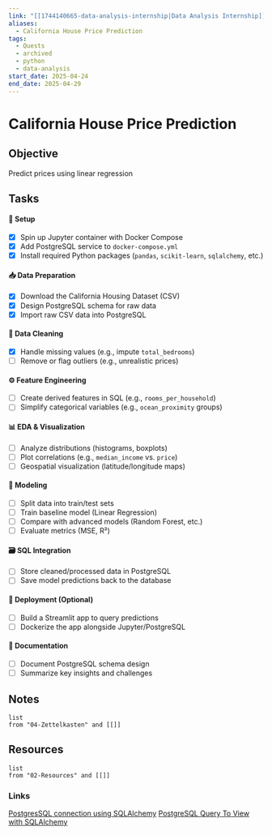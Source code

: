 ```yaml
---
link: "[[1744140665-data-analysis-internship|Data Analysis Internship]]"
aliases:
  - California House Price Prediction
tags:
  - Quests
  - archived
  - python
  - data-analysis
start_date: 2025-04-24
end_date: 2025-04-29
---
```

# California House Price Prediction
## Objective
Predict prices using linear regression
## Tasks
#### **🔧 Setup**
- [x] Spin up Jupyter container with Docker Compose
- [x] Add PostgreSQL service to `docker-compose.yml`
- [x] Install required Python packages (`pandas`, `scikit-learn`, `sqlalchemy`, etc.)
#### **📥 Data Preparation**
- [x] Download the California Housing Dataset (CSV)
- [x] Design PostgreSQL schema for raw data
- [x] Import raw CSV data into PostgreSQL
#### **🧹 Data Cleaning**
- [x] Handle missing values (e.g., impute `total_bedrooms`)
- [ ] Remove or flag outliers (e.g., unrealistic prices)
#### **⚙️ Feature Engineering**
- [ ] Create derived features in SQL (e.g., `rooms_per_household`)
- [ ] Simplify categorical variables (e.g., `ocean_proximity` groups)
#### **📊 EDA & Visualization**
- [ ] Analyze distributions (histograms, boxplots)
- [ ] Plot correlations (e.g., `median_income` vs. `price`)
- [ ] Geospatial visualization (latitude/longitude maps)
#### **🤖 Modeling**
- [ ] Split data into train/test sets
- [ ] Train baseline model (Linear Regression)
- [ ] Compare with advanced models (Random Forest, etc.)
- [ ] Evaluate metrics (MSE, R²)
#### **🗃️ SQL Integration**
- [ ] Store cleaned/processed data in PostgreSQL
- [ ] Save model predictions back to the database
#### **🚀 Deployment (Optional)**
- [ ] Build a Streamlit app to query predictions
- [ ] Dockerize the app alongside Jupyter/PostgreSQL
#### **📝 Documentation**
- [ ] Document PostgreSQL schema design
- [ ] Summarize key insights and challenges
## Notes
```dataview
list
from "04-Zettelkasten" and [[]]
```
## Resources
```dataview
list
from "02-Resources" and [[]]
```

### Links
[PostgresSQL connection using SQLAlchemy](https://docs.sqlalchemy.org/en/20/core/engines.html)
[PostgreSQL Query To View with SQLAlchemy](https://www.geeksforgeeks.org/how-can-i-query-a-postgresql-view-with-sqlalchemy/)